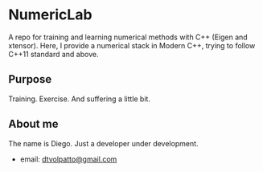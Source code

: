# NumericLab

A repo for training and learning numerical methods with C++ (Eigen and xtensor). Here, I provide a numerical stack in Modern C++,
trying to follow C++11 standard and above.

## Purpose

Training. Exercise. And suffering a little bit.

## About me

The name is Diego. Just a developer under development.

* email: dtvolpatto@gmail.com
